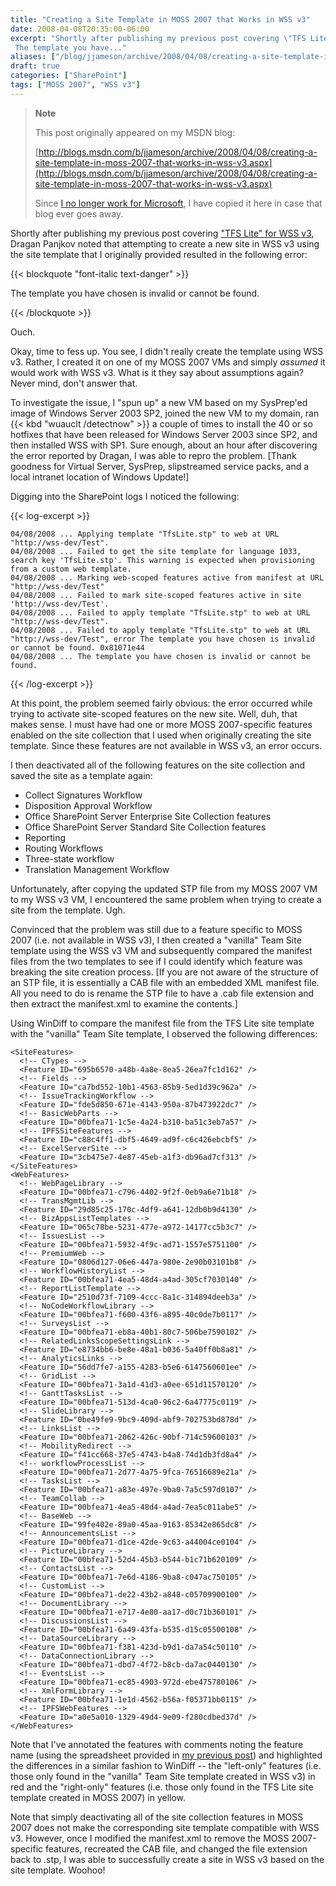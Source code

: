```yaml
---
title: "Creating a Site Template in MOSS 2007 that Works in WSS v3"
date: 2008-04-08T20:35:00-06:00
excerpt: "Shortly after publishing my previous post covering \"TFS Lite\" for WSS v3 , Dragan Panjkov noted that attempting to create a new site in WSS v3 using the site template that I originally provided resulted in the following error: 
 The template you have..."
aliases: ["/blog/jjameson/archive/2008/04/08/creating-a-site-template-in-moss-2007-that-works-in-wss-v3.aspx"]
draft: true
categories: ["SharePoint"]
tags: ["MOSS 2007", "WSS v3"]
---
```


> **Note**
>
> This post originally appeared on my MSDN blog:
>
> [http://blogs.msdn.com/b/jjameson/archive/2008/04/08/creating-a-site-template-in-moss-2007-that-works-in-wss-v3.aspx](http://blogs.msdn.com/b/jjameson/archive/2008/04/08/creating-a-site-template-in-moss-2007-that-works-in-wss-v3.aspx)
>
> Since
> [I no longer work for Microsoft](/blog/jjameson/2011/09/02/last-day-with-microsoft),
> I have copied it here in case that blog ever goes away.

Shortly after publishing my previous post covering
["TFS Lite" for WSS v3](/blog/jjameson/2008/04/07/tfs-lite-for-wss-v3), Dragan
Panjkov noted that attempting to create a new site in WSS v3 using the site
template that I originally provided resulted in the following error:

{{< blockquote "font-italic text-danger" >}}

The template you have chosen is invalid or cannot be found.

{{< /blockquote >}}

Ouch.

Okay, time to fess up. You see, I didn't really create the template using WSS
v3. Rather, I created it on one of my MOSS 2007 VMs and simply *assumed* it
would work with WSS v3. What is it they say about assumptions again? Never mind,
don't answer that.

To investigate the issue, I "spun up" a new VM based on my SysPrep'ed image of
Windows Server 2003 SP2, joined the new VM to my domain, ran {{< kbd "wuauclt
/detectnow" >}} a couple of times to install the 40 or so hotfixes that have
been released for Windows Server 2003 since SP2, and then installed WSS with
SP1. Sure enough, about an hour after discovering the error reported by Dragan,
I was able to repro the problem. [Thank goodness for Virtual Server, SysPrep,
slipstreamed service packs, and a local intranet location of Windows Update!]

Digging into the SharePoint logs I noticed the following:

{{< log-excerpt >}}

```
04/08/2008 ... Applying template "TfsLite.stp" to web at URL "http://wss-dev/Test".
04/08/2008 ... Failed to get the site template for language 1033, search key 'TfsLite.stp'. This warning is expected when provisioning from a custom web template.
04/08/2008 ... Marking web-scoped features active from manifest at URL "http://wss-dev/Test"
04/08/2008 ... Failed to mark site-scoped features active in site 'http://wss-dev/Test'.
04/08/2008 ... Failed to apply template "TfsLite.stp" to web at URL "http://wss-dev/Test".
04/08/2008 ... Failed to apply template "TfsLite.stp" to web at URL "http://wss-dev/Test", error The template you have chosen is invalid or cannot be found. 0x81071e44
04/08/2008 ... The template you have chosen is invalid or cannot be found.
```

{{< /log-excerpt >}}

At this point, the problem seemed fairly obvious: the error occurred while
trying to activate site-scoped features on the new site. Well, duh, that makes
sense. I must have had one or more MOSS 2007-specific features enabled on the
site collection that I used when originally creating the site template. Since
these features are not available in WSS v3, an error occurs.

I then deactivated all of the following features on the site collection and
saved the site as a template again:

- Collect Signatures Workflow
- Disposition Approval Workflow
- Office SharePoint Server Enterprise Site Collection features
- Office SharePoint Server Standard Site Collection features
- Reporting
- Routing Workflows
- Three-state workflow
- Translation Management Workflow

Unfortunately, after copying the updated STP file from my MOSS 2007 VM to my WSS
v3 VM, I encountered the same problem when trying to create a site from the
template. Ugh.

Convinced that the problem was still due to a feature specific to MOSS 2007
(i.e. not available in WSS v3), I then created a "vanilla" Team Site template
using the WSS v3 VM and subsequently compared the manifest files from the two
templates to see if I could identify which feature was breaking the site
creation process. [If you are not aware of the structure of an STP file, it is
essentially a CAB file with an embedded XML manifest file. All you need to do is
rename the STP file to have a .cab file extension and then extract the
manifest.xml to examine the contents.]

Using WinDiff to compare the manifest file from the TFS Lite site template with
the "vanilla" Team Site template, I observed the following differences:

```
<SiteFeatures>
  <!-- CTypes -->
  <Feature ID="695b6570-a48b-4a8e-8ea5-26ea7fc1d162" />
  <!-- Fields -->
  <Feature ID="ca7bd552-10b1-4563-85b9-5ed1d39c962a" />
  <!-- IssueTrackingWorkflow -->
  <Feature ID="fde5d850-671e-4143-950a-87b473922dc7" />
  <!-- BasicWebParts -->
  <Feature ID="00bfea71-1c5e-4a24-b310-ba51c3eb7a57" />
  <!-- IPFSSiteFeatures -->
  <Feature ID="c88c4ff1-dbf5-4649-ad9f-c6c426ebcbf5" />
  <!-- ExcelServerSite -->
  <Feature ID="3cb475e7-4e87-45eb-a1f3-db96ad7cf313" />
</SiteFeatures>
<WebFeatures>
  <!-- WebPageLibrary -->
  <Feature ID="00bfea71-c796-4402-9f2f-0eb9a6e71b18" />
  <!-- TransMgmtLib -->
  <Feature ID="29d85c25-170c-4df9-a641-12db0b9d4130" />
  <!-- BizAppsListTemplates -->
  <Feature ID="065c78be-5231-477e-a972-14177cc5b3c7" />
  <!-- IssuesList -->
  <Feature ID="00bfea71-5932-4f9c-ad71-1557e5751100" />
  <!-- PremiumWeb -->
  <Feature ID="0806d127-06e6-447a-980e-2e90b03101b8" />
  <!-- WorkflowHistoryList -->
  <Feature ID="00bfea71-4ea5-48d4-a4ad-305cf7030140" />
  <!-- ReportListTemplate -->
  <Feature ID="2510d73f-7109-4ccc-8a1c-314894deeb3a" />
  <!-- NoCodeWorkflowLibrary -->
  <Feature ID="00bfea71-f600-43f6-a895-40c0de7b0117" />
  <!-- SurveysList -->
  <Feature ID="00bfea71-eb8a-40b1-80c7-506be7590102" />
  <!-- RelatedLinksScopeSettingsLink -->
  <Feature ID="e8734bb6-be8e-48a1-b036-5a40ff0b8a81" />
  <!-- AnalyticsLinks -->
  <Feature ID="56dd7fe7-a155-4283-b5e6-6147560601ee" />
  <!-- GridList -->
  <Feature ID="00bfea71-3a1d-41d3-a0ee-651d11570120" />
  <!-- GanttTasksList -->
  <Feature ID="00bfea71-513d-4ca0-96c2-6a47775c0119" />
  <!-- SlideLibrary -->
  <Feature ID="0be49fe9-9bc9-409d-abf9-702753bd878d" />
  <!-- LinksList -->
  <Feature ID="00bfea71-2062-426c-90bf-714c59600103" />
  <!-- MobilityRedirect -->
  <Feature ID="f41cc668-37e5-4743-b4a8-74d1db3fd8a4" />
  <!-- workflowProcessList -->
  <Feature ID="00bfea71-2d77-4a75-9fca-76516689e21a" />
  <!-- TasksList -->
  <Feature ID="00bfea71-a83e-497e-9ba0-7a5c597d0107" />
  <!-- TeamCollab -->
  <Feature ID="00bfea71-4ea5-48d4-a4ad-7ea5c011abe5" />
  <!-- BaseWeb -->
  <Feature ID="99fe402e-89a0-45aa-9163-85342e865dc8" />
  <!-- AnnouncementsList -->
  <Feature ID="00bfea71-d1ce-42de-9c63-a44004ce0104" />
  <!-- PictureLibrary -->
  <Feature ID="00bfea71-52d4-45b3-b544-b1c71b620109" />
  <!-- ContactsList -->
  <Feature ID="00bfea71-7e6d-4186-9ba8-c047ac750105" />
  <!-- CustomList -->
  <Feature ID="00bfea71-de22-43b2-a848-c05709900100" />
  <!-- DocumentLibrary -->
  <Feature ID="00bfea71-e717-4e80-aa17-d0c71b360101" />
  <!-- DiscussionsList -->
  <Feature ID="00bfea71-6a49-43fa-b535-d15c05500108" />
  <!-- DataSourceLibrary -->
  <Feature ID="00bfea71-f381-423d-b9d1-da7a54c50110" />
  <!-- DataConnectionLibrary -->
  <Feature ID="00bfea71-dbd7-4f72-b8cb-da7ac0440130" />
  <!-- EventsList -->
  <Feature ID="00bfea71-ec85-4903-972d-ebe475780106" />
  <!-- XmlFormLibrary -->
  <Feature ID="00bfea71-1e1d-4562-b56a-f05371bb0115" />
  <!-- IPFSWebFeatures -->
  <Feature ID="a0e5a010-1329-49d4-9e09-f280cdbed37d" />
</WebFeatures>
```

Note that I've annotated the features with comments noting the feature name
(using the spreadsheet provided in
[my previous post](/blog/jjameson/2008/04/08/enumerating-feature-definitions-in-wss-v3-and-moss-2007))
and highlighted the differences in a similar fashion to WinDiff -- the
"left-only" features (i.e. those only found in the "vanilla" Team Site template
created in WSS v3) in red and the "right-only" features (i.e. those only found
in the TFS Lite site template created in MOSS 2007) in yellow.

Note that simply deactivating all of the site collection features in MOSS 2007
does not make the corresponding site template compatible with WSS v3. However,
once I modified the manifest.xml to remove the MOSS 2007-specific features,
recreated the CAB file, and changed the file extension back to .stp, I was able
to successfully create a site in WSS v3 based on the site template. Woohoo!

